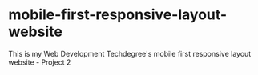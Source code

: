 # mobile-first-responsive-layout-website
 This is my Web Development Techdegree's mobile first responsive layout website  - Project 2
